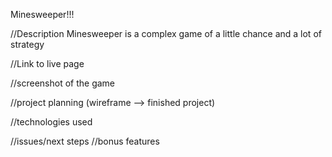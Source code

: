 Minesweeper!!!

//Description
Minesweeper is a complex game of a little chance and a lot of strategy

//Link to live page

//screenshot of the game

//project planning (wireframe --> finished project)

//technologies used

//issues/next steps
    //bonus features

